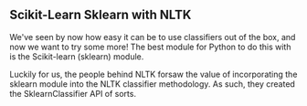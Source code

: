 
## Scikit-Learn Sklearn with NLTK

We've seen by now how easy it can be to use classifiers out of the box, and now we want to try some more! The best module for Python to do this with is the Scikit-learn (sklearn) module.

Luckily for us, the people behind NLTK forsaw the value of incorporating the sklearn module into the NLTK classifier methodology. As such, they created the SklearnClassifier API of sorts. 
